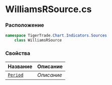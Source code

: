
# WilliamsRSource.cs
### Расположение
```csharp
namespace TigerTrade.Chart.Indicators.Sources  
    class WilliamsRSource
```

### Свойства
| Название | Описание |
| --- | --- |
| [`Period`](./Свойства/Period.md) | *Описание* |
